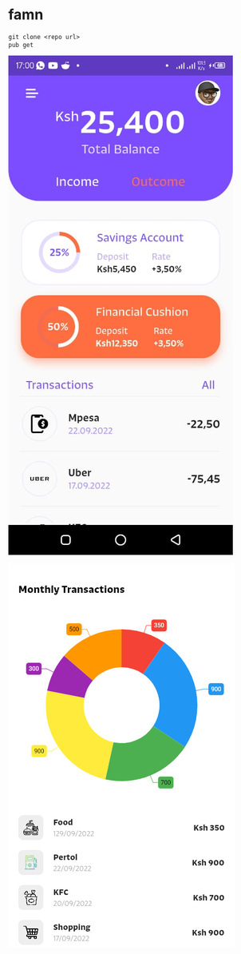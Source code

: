 # famn

```
git clone <repo url>
pub get
```

![s1.jpeg](assets/images/s1.jpeg?raw=true "Screenshot 1")

![s2.jpeg](assets/images/s2.jpeg?raw=true "Screenshot 2")